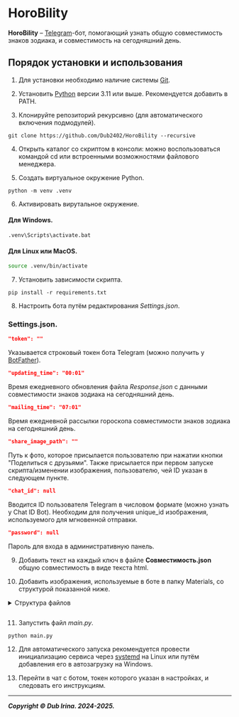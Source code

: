 # HoroBility
**HoroBility** – [Telegram](https://telegram.org)-бот, помогающий узнать общую совместимость знаков зодиака, и совместимость на сегодняшний день.

## Порядок установки и использования

1. Для установки необходимо наличие системы [Git](https://git-scm.com/downloads).
2. Установить [Python](https://www.python.org/downloads/) версии 3.11 или выше. Рекомендуется добавить в PATH.


3. Клонируйте репозиторий рекурсивно (для автоматического включения подмодулей).

```git clone https://github.com/Dub2402/HoroBility --recursive```

4. Открыть каталог со скриптом в консоли: можно воспользоваться командой cd или встроенными возможностями файлового менеджера.

5. Создать виртуальное окружение Python.

```
python -m venv .venv
```

6. Активировать вирутальное окружение.

#### Для Windows.
    
```shell
.venv\Scripts\activate.bat
```

#### Для Linux или MacOS.

```bash
source .venv/bin/activate
```

7. Установить зависимости скрипта.

```
pip install -r requirements.txt
```

8. Настроить бота путём редактирования _Settings.json_.

### Settings.json.

```JSON
"token": ""
```

Указывается строковый токен бота Telegram (можно получить у [BotFather](https://t.me/BotFather)).

```JSON
"updating_time": "00:01"
```

Время ежедневного обновления файла _Response.json_ c данными совместимости знаков зодиака на сегодняшний день.

```JSON
"mailing_time": "07:01"
```

Время ежедневной рассылки гороскопа совместимости знаков зодиака на сегодняшний день.

```JSON
"share_image_path": ""
```

Путь к фото, которое присылается пользователю при нажатии кнопки "Поделиться с друзьями". Также присылается при первом запуске скрипта/изменении изображения, пользователю, чей ID указан в следующем пункте.

```JSON
"chat_id": null
```

Вводится ID пользователя Telegram в числовом формате (можно узнать у Chat ID Bot). Необходим для получения unique_id изображения, используемого для мгновенной отправки. 

```JSON
"password": null
```

Пароль для входа в административную панель.

9. Добавить текст на каждый ключ в файле **Совместимость.json** общую совместимость в виде текста html.

10. Добавить изображения, используемые в боте в папку Materials, со структурой показанной ниже.
<details>
<summary>Структура файлов<p></p></summary> 

```html

.
└── Materials/
    ├── Близнецы/
    │   ├── Близнецы.jpg 
    │   ├── Весы.jpg      <!-- Изображение, где первый знак близнецы, второй - весы. -->
    │   ├── Водолей.jpg
    │   ├── Дева.jpg
    │   ├── Козерог.jpg
    │   ├── Лев.jpg
    │   ├── Овен.jpg
    │   ├── Рак.jpg
    │   ├── Рыбы.jpg
    │   ├── Скорпион.jpg
    │   ├── Стрелец.jpg
    │   └── Телец.jpg
    ├── Весы/
    │   └── ...
    ├── Водолей
    ├── Дева
    ├── Козерог
    ├── Лев
    ├── Овен
    ├── Рак
    ├── Рыбы
    ├── Скорпион
    ├── Стрелец
    └── Телец

```
</details>

11. Запустить файл _main.py_.

```
python main.py
```

12. Для автоматического запуска рекомендуется провести инициализацию сервиса через [systemd](systemd/README.md) на Linux или путём добавления его в автозагрузку на Windows.

13. Перейти в чат с ботом, токен которого указан в настройках, и следовать его инструкциям.

---
**_Copyright © Dub Irina. 2024-2025._**
